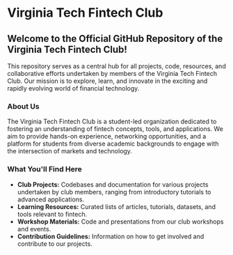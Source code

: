 # Virginia Tech Fintech Club

## Welcome to the Official GitHub Repository of the Virginia Tech Fintech Club!

This repository serves as a central hub for all projects, code, resources, and collaborative efforts undertaken by members of the Virginia Tech Fintech Club. Our mission is to explore, learn, and innovate in the exciting and rapidly evolving world of financial technology.

### About Us

The Virginia Tech Fintech Club is a student-led organization dedicated to fostering an understanding of fintech concepts, tools, and applications. We aim to provide hands-on experience, networking opportunities, and a platform for students from diverse academic backgrounds to engage with the intersection of markets and technology.

### What You'll Find Here

*   **Club Projects:** Codebases and documentation for various projects undertaken by club members, ranging from introductory tutorials to advanced applications.
*   **Learning Resources:** Curated lists of articles, tutorials, datasets, and tools relevant to fintech.
*   **Workshop Materials:** Code and presentations from our club workshops and events.
*   **Contribution Guidelines:** Information on how to get involved and contribute to our projects.

